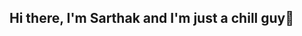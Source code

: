 ## Hi there, I'm Sarthak and I'm just a chill guy👋

<!--
**Sarthakischill/Sarthakischill** is a ✨ _special_ ✨ repository because its `README.md` (this file) appears on your GitHub profile.

Here are some ideas to get you started:
                    
- 🔭 I’m currently working on ...
- 🌱 I’m currently learning ...
- 👯 I’m looking to collaborate on ...
- 🤔 I’m looking for help with ...
- 💬 Ask me about ...
- 📫 How to reach me: ...
- 😄 Pronouns: ...
- ⚡ Fun fact: ...
-->
